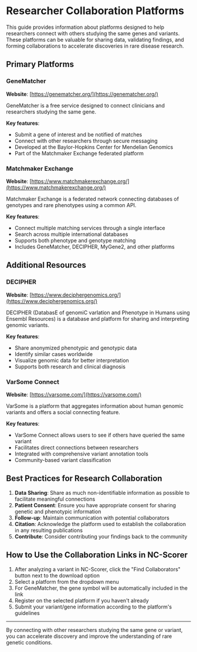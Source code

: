 # Researcher Collaboration Platforms

This guide provides information about platforms designed to help researchers connect with others studying the same genes and variants. These platforms can be valuable for sharing data, validating findings, and forming collaborations to accelerate discoveries in rare disease research.

## Primary Platforms

### GeneMatcher
**Website**: [https://genematcher.org/](https://genematcher.org/)

GeneMatcher is a free service designed to connect clinicians and researchers studying the same gene. 

**Key features**:
- Submit a gene of interest and be notified of matches
- Connect with other researchers through secure messaging
- Developed at the Baylor-Hopkins Center for Mendelian Genomics
- Part of the Matchmaker Exchange federated platform

### Matchmaker Exchange
**Website**: [https://www.matchmakerexchange.org/](https://www.matchmakerexchange.org/)

Matchmaker Exchange is a federated network connecting databases of genotypes and rare phenotypes using a common API.

**Key features**:
- Connect multiple matching services through a single interface
- Search across multiple international databases
- Supports both phenotype and genotype matching
- Includes GeneMatcher, DECIPHER, MyGene2, and other platforms

## Additional Resources

### DECIPHER
**Website**: [https://www.deciphergenomics.org/](https://www.deciphergenomics.org/)

DECIPHER (DatabasE of genomiC varIation and Phenotype in Humans using Ensembl Resources) is a database and platform for sharing and interpreting genomic variants.

**Key features**:
- Share anonymized phenotypic and genotypic data
- Identify similar cases worldwide
- Visualize genomic data for better interpretation
- Supports both research and clinical diagnosis

### VarSome Connect
**Website**: [https://varsome.com/](https://varsome.com/)

VarSome is a platform that aggregates information about human genomic variants and offers a social connecting feature.

**Key features**:
- VarSome Connect allows users to see if others have queried the same variant
- Facilitates direct connections between researchers
- Integrated with comprehensive variant annotation tools
- Community-based variant classification

## Best Practices for Research Collaboration

1. **Data Sharing**: Share as much non-identifiable information as possible to facilitate meaningful connections
2. **Patient Consent**: Ensure you have appropriate consent for sharing genetic and phenotypic information
3. **Follow-up**: Maintain communication with potential collaborators
4. **Citation**: Acknowledge the platform used to establish the collaboration in any resulting publications
5. **Contribute**: Consider contributing your findings back to the community

## How to Use the Collaboration Links in NC-Scorer

1. After analyzing a variant in NC-Scorer, click the "Find Collaborators" button next to the download option
2. Select a platform from the dropdown menu
3. For GeneMatcher, the gene symbol will be automatically included in the link
4. Register on the selected platform if you haven't already
5. Submit your variant/gene information according to the platform's guidelines

---

By connecting with other researchers studying the same gene or variant, you can accelerate discovery and improve the understanding of rare genetic conditions.
